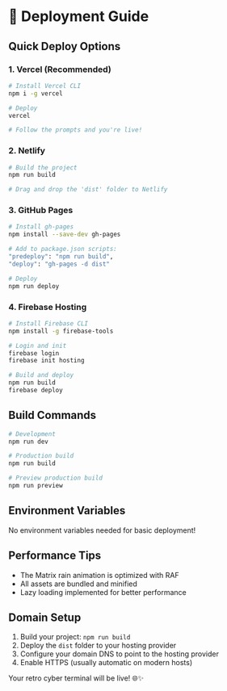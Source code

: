 # 🚀 Deployment Guide

## Quick Deploy Options

### 1. **Vercel** (Recommended)
```bash
# Install Vercel CLI
npm i -g vercel

# Deploy
vercel

# Follow the prompts and you're live!
```

### 2. **Netlify**
```bash
# Build the project
npm run build

# Drag and drop the 'dist' folder to Netlify
```

### 3. **GitHub Pages**
```bash
# Install gh-pages
npm install --save-dev gh-pages

# Add to package.json scripts:
"predeploy": "npm run build",
"deploy": "gh-pages -d dist"

# Deploy
npm run deploy
```

### 4. **Firebase Hosting**
```bash
# Install Firebase CLI
npm install -g firebase-tools

# Login and init
firebase login
firebase init hosting

# Build and deploy
npm run build
firebase deploy
```

## Build Commands
```bash
# Development
npm run dev

# Production build
npm run build

# Preview production build
npm run preview
```

## Environment Variables
No environment variables needed for basic deployment!

## Performance Tips
- The Matrix rain animation is optimized with RAF
- All assets are bundled and minified
- Lazy loading implemented for better performance

## Domain Setup
1. Build your project: `npm run build`
2. Deploy the `dist` folder to your hosting provider
3. Configure your domain DNS to point to the hosting provider
4. Enable HTTPS (usually automatic on modern hosts)

Your retro cyber terminal will be live! 🌐✨
